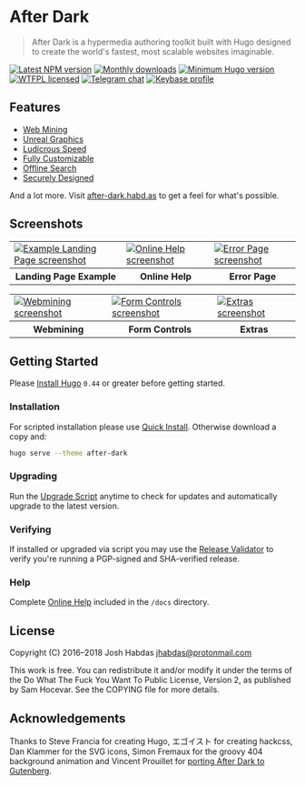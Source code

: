 # After Dark

> After Dark is a hypermedia authoring toolkit built with Hugo designed to create the world's fastest, most scalable websites imaginable.

[![Latest NPM version](https://img.shields.io/npm/v/after-dark.svg?style=flat-square)](https://www.npmjs.com/package/after-dark)
[![Monthly downloads](https://img.shields.io/npm/dm/after-dark.svg?style=flat-square)](https://www.npmjs.com/package/after-dark)
[![Minimum Hugo version](https://img.shields.io/badge/hugo->%3D%200.44-FF4088.svg?style=flat-square)](https://gohugo.io)
[![WTFPL licensed](https://img.shields.io/npm/l/after-dark.svg?style=flat-square&longCache=true)](https://git.habd.as/comfusion/after-dark/src/branch/master/COPYING)
[![Telegram chat](https://img.shields.io/badge/chat-telegram-32AFED.svg?style=flat-square&longCache=true)](https://t.me/comfusion)
[![Keybase profile](https://img.shields.io/badge/pm-keybase-4c8eff.svg?style=flat-square&longCache=true)](https://keybase.io/jhabdas)

## Features

- [Web Mining](https://after-dark.habd.as/#feature-mining)
- [Unreal Graphics](https://after-dark.habd.as/#feature-graphics)
- [Ludicrous Speed](https://after-dark.habd.as/#feature-speed)
- [Fully Customizable](https://after-dark.habd.as/#feature-customize)
- [Offline Search](https://after-dark.habd.as/#feature-search)
- [Securely Designed](https://after-dark.habd.as/#feature-security)

And a lot more. Visit [after-dark.habd.as](https://after-dark.habd.as) to get a feel for what's possible.

## Screenshots

<table role="presentation">
  <tr>
    <td>
      <a target="_blank" href="https://after-dark.habd.as/images/screenshots/example-landing-page-fs8.png">
        <img alt="Example Landing Page screenshot" src="https://after-dark.habd.as/images/screenshots/example-landing-page-fs8.png">
      </a>
    </td>
    <td>
      <a target="_blank" href="https://after-dark.habd.as/images/screenshots/feature-online-help-fs8.png">
        <img alt="Online Help screenshot" src="https://after-dark.habd.as/images/screenshots/feature-online-help-fs8.png">
      </a>
    </td>
    <td>
      <a target="_blank" href="https://after-dark.habd.as/images/screenshots/feature-error-page-fs8.png">
        <img alt="Error Page screenshot" src="https://after-dark.habd.as/images/screenshots/feature-error-page-fs8.png">
      </a>
    </td>
  </tr>
  <tr>
    <th scope="col">Landing Page Example</th>
    <th scope="col">Online Help</th>
    <th scope="col">Error Page</th>
  </tr>
</table>

<table role="presentation">
  <tr>
    <td>
      <a target="_blank" href="https://after-dark.habd.as/images/screenshots/module-toxic-swamp-fs8.png">
        <img alt="Webmining screenshot" src="https://after-dark.habd.as/images/screenshots/module-toxic-swamp-fs8.png">
      </a>
    </td>
    <td>
      <a target="_blank" href="https://after-dark.habd.as/images/screenshots/shortcode-button-fs8.png">
        <img alt="Form Controls screenshot" src="https://after-dark.habd.as/images/screenshots/shortcode-button-fs8.png">
      </a>
    </td>
    <td>
      <a target="_blank" href="https://after-dark.habd.as/images/screenshots/extra-high-tea-fs8.png">
        <img alt="Extras screenshot" src="https://after-dark.habd.as/images/screenshots/extra-high-tea-fs8.png">
      </a>
    </td>
  </tr>
  <tr>
    <th scope="col">Webmining</th>
    <th scope="col">Form Controls</th>
    <th scope="col">Extras</th>
  </tr>
</table>

## Getting Started

Please [Install Hugo](https://gohugo.io/getting-started/installing) `0.44` or greater before getting started.

### Installation

For scripted installation please use [Quick Install](https://after-dark.habd.as/feature/quick-install/). Otherwise download a copy and:

```sh
hugo serve --theme after-dark
```

### Upgrading

Run the [Upgrade Script](https://after-dark.habd.as/feature/upgrade-script/) anytime to check for updates and automatically upgrade to the latest version.

### Verifying

If installed or upgraded via script you may use the [Release Validator](https://after-dark.habd.as/validate/) to verify you're running a PGP-signed and SHA-verified release.

### Help

Complete [Online Help](https://after-dark.habd.as/feature/online-help/) included in the `/docs` directory.

## License

Copyright (C) 2016–2018 Josh Habdas <jhabdas@protonmail.com>

This work is free. You can redistribute it and/or modify it under the
terms of the Do What The Fuck You Want To Public License, Version 2,
as published by Sam Hocevar. See the COPYING file for more details.

## Acknowledgements

Thanks to Steve Francia for creating Hugo, エゴイスト for creating hackcss, Dan Klammer for the SVG icons, Simon Fremaux for the groovy 404 background animation and Vincent Prouillet for [porting After Dark to Gutenberg](https://www.getgutenberg.io/themes/after-dark/).
